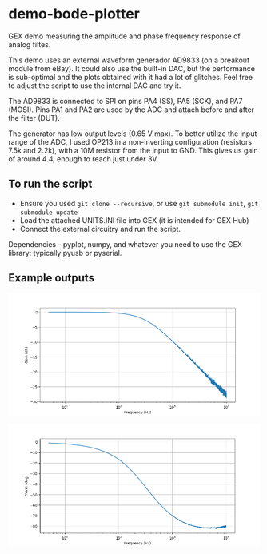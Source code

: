 # demo-bode-plotter

GEX demo measuring the amplitude and phase frequency response of analog filtes.

This demo uses an external waveform generador AD9833 (on a breakout module from eBay).
It could also use the built-in DAC, but the performance is sub-optimal and the plots
obtained with it had a lot of glitches. Feel free to adjust the script to use the 
internal DAC and try it.

The AD9833 is connected to SPI on pins PA4 (SS), PA5 (SCK), and PA7 (MOSI). 
Pins PA1 and PA2 are used by the ADC and attach before and after the filter (DUT).

The generator has low output levels (0.65 V max). To better utilize the
input range of the ADC, I used OP213 in a non-inverting configuration 
(resistors 7.5k and 2.2k), with a 10M resistor from the input to GND. This gives us gain
of around 4.4, enough to reach just under 3V.

## To run the script

- Ensure you used `git clone --recursive`, or use `git submodule init`, `git submodule update`
- Load the attached UNITS.INI file into GEX (it is intended for GEX Hub)
- Connect the external circuitry and run the script.

Dependencies - pyplot, numpy, and whatever you need to use the GEX library: typically pyusb or pyserial.

## Example outputs

![bode1_amplitude.png](bode1_amplitude.png)

![bode1_phase.png](bode1_phase.png)
